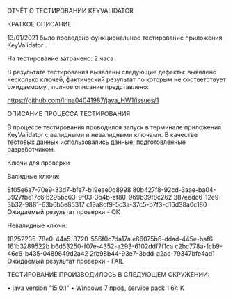 ОТЧЁТ О ТЕСТИРОВАНИИ KEYVALIDATOR

КРАТКОЕ ОПИСАНИЕ

13/01/2021 было проведено функциональное тестирование приложения KeyValidator .

На тестирование затрачено: 2 часа

В результате тестирования выявлены следующие дефекты: выявлено несколько ключей, фактический результат по которым
не соответствует ожидаемому , полное описание представлено:

https://github.com/Irina04041987/java_HW1/issues/1

ОПИСАНИЕ ПРОЦЕССА ТЕСТИРОВАНИЯ

В процессе тестирования проводился запуск в терминале приложения KeyValidator с валидными и невалидными 
ключами. В качестве тестовых данных использовались данные, подготовленные разработчиком.

Ключи для проверки

Валидные ключи:

8f05e6a7-70e9-33d7-bfe7-b19eae0d8998
80b427f8-92cd-3aae-ba04-3927fbe17c6
b295bc63-9f03-3b4b-af80-969b39f8c262
387eedc6-12e9-3b32-9881-63b6b5e85317
c19a8cf9-5c3a-37c5-b7f3-d16d38a0c180
Ожидаемый результат проверки - ОК

Невалидные ключи:

18252235-78e0-44a5-8720-556f0c7da17a
e66075b6-ddad-445e-baf6-161b3289522b
b6d53250-f07e-4352-a293-6102ddf7f1ca
c2bc778a-1cb9-46c6-b435-0489649d2a42
2fb98b44-93e7-3bdd-a2ad-79347bfe4ad1
Ожидаемый результат проверки - FAIL

ТЕСТИРОВАНИЕ ПРОИЗВОДИЛОСЬ В СЛЕДУЮЩЕМ ОКРУЖЕНИИ:

• java version "15.0.1"
• Windows 7 проф, service pack 1 64 K

